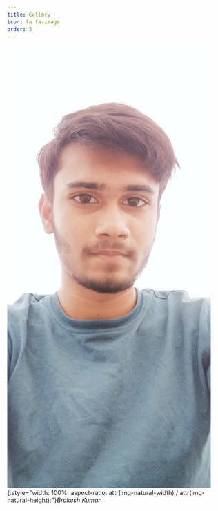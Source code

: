 ```yaml
---
title: Gallery
icon: fa fa-image
order: 5
---
```


![Brajesh Kumar](assets/img/personal/Brajesh-Kumar.png){:style="width: 100%; aspect-ratio: attr(img-natural-width) / attr(img-natural-height);"}_Brakesh Kumar_

